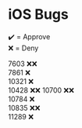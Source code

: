 # iOS Bugs

✔️ = Approve  
❌ = Deny
 
7603 ❌❌  
7861 ❌  
10321 ❌  
10428 ❌❌ 
10700 ❌❌  
10784 ❌  
10835 ❌❌  
11289 ❌  
